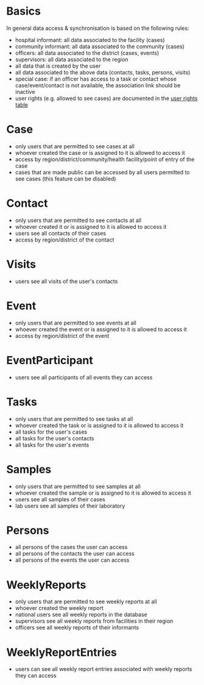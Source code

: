 # Basics
In general data access & synchronisation is based on the following rules:

* hospital informant: all data associated to the facility (cases)
* community informant: all data associated to the community (cases)
* officers: all data associated to the district (cases, events)
* supervisors: all data associated to the region
* all data that is created by the user
* all data associated to the above data (contacts, tasks, persons, visits)
* special case: if an officer has access to a task or contact whose case/event/contact is not available, the association link should be inactive
* user rights (e.g. allowed to see cases) are documented in the [user rights table](sormas-api/src/main/resources/doc/SORMAS_User_Rights.xlsx)

# Case
* only users that are permitted to see cases at all
* whoever created the case or is assigned to it is allowed to access it
* access by region/district/community/health facility/point of entry of the case
* cases that are made public can be accessed by all users permitted to see cases (this feature can be disabled)

# Contact
* only users that are permitted to see contacts at all
* whoever created it or is assigned to it is allowed to access it
* users see all contacts of their cases
* access by region/district of the contact

# Visits
* users see all visits of the user's contacts

# Event
* only users that are permitted to see events at all
* whoever created the event or is assigned to it is allowed to access it
* access by region/district of the event

# EventParticipant
* users see all participants of all events they can access

# Tasks
* only users that are permitted to see tasks at all
* whoever created the task or is assigned to it is allowed to access it
* all tasks for the user's cases
* all tasks for the user's contacts
* all tasks for the user's events

# Samples
* only users that are permitted to see samples at all
* whoever created the sample or is assigned to it is allowed to access it
* users see all samples of their cases
* lab users see all samples of their laboratory

# Persons
* all persons of the cases the user can access
* all persons of the contacts the user can access
* all persons of the events the user can access

# WeeklyReports
* only users that are permitted to see weekly reports at all
* whoever created the weekly report
* national users see all weekly reports in the database
* supervisors see all weekly reports from facilities in their region
* officers see all weekly reports of their informants

# WeeklyReportEntries
* users can see all weekly report entries associated with weekly reports they can access
